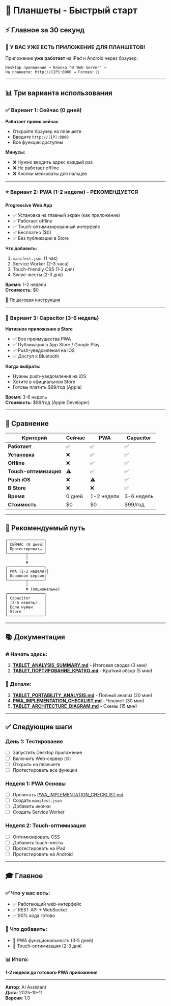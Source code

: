 # 📱 Планшеты - Быстрый старт

## ⚡ Главное за 30 секунд

### 🎉 У ВАС УЖЕ ЕСТЬ ПРИЛОЖЕНИЕ ДЛЯ ПЛАНШЕТОВ!

Приложение **уже работает** на iPad и Android через браузер:

```
Desktop приложение → Кнопка "🌐 Web Server" → 
На планшете: http://[IP]:8000 → Готово! 🎉
```

---

## 📊 Три варианта использования

### ✅ **Вариант 1: Сейчас (0 дней)**
**Работает прямо сейчас**
- Откройте браузер на планшете
- Введите `http://[IP]:8000`
- Все функции доступны

**Минусы:**
- ❌ Нужно вводить адрес каждый раз
- ❌ Не работает offline
- ❌ Кнопки мелковаты для пальцев

---

### ⭐ **Вариант 2: PWA (1-2 недели)** - РЕКОМЕНДУЕТСЯ
**Progressive Web App**
- ✅ Установка на главный экран (как приложение)
- ✅ Работает offline
- ✅ Touch-оптимизированный интерфейс
- ✅ Бесплатно ($0)
- ✅ Без публикации в Store

**Что добавить:**
1. `manifest.json` (1 час)
2. Service Worker (2-3 часа)
3. Touch-friendly CSS (1-2 дня)
4. Swipe-жесты (2-3 дня)

**Время:** 1-2 недели  
**Стоимость:** $0

📖 [Пошаговая инструкция](PWA_IMPLEMENTATION_CHECKLIST.md)

---

### 🏪 **Вариант 3: Capacitor (3-6 недель)**
**Нативное приложение в Store**
- ✅ Все преимущества PWA
- ✅ Публикация в App Store / Google Play
- ✅ Push-уведомления на iOS
- ✅ Доступ к Bluetooth

**Когда выбрать:**
- Нужны push-уведомления на iOS
- Хотите в официальном Store
- Готовы платить $99/год (Apple)

**Время:** 3-6 недель  
**Стоимость:** $99/год (Apple Developer)

---

## 🎯 Сравнение

| Критерий | Сейчас | PWA | Capacitor |
|---------|---------|-----|-----------|
| **Работает** | ✅ | ✅ | ✅ |
| **Установка** | ❌ | ✅ | ✅ |
| **Offline** | ❌ | ✅ | ✅ |
| **Touch-оптимизация** | ⚠️ | ✅ | ✅ |
| **Push iOS** | ❌ | ⚠️ | ✅ |
| **В Store** | ❌ | ❌ | ✅ |
| **Время** | 0 дней | 1-2 недели | 3-6 недель |
| **Стоимость** | $0 | $0 | $99/год |

---

## 🚀 Рекомендуемый путь

```
┌────────────────┐
│ СЕЙЧАС (0 дней)│
│ Протестировать │
└────────┬───────┘
         │
         ▼
┌────────────────┐
│ PWA (1-2 недели)│
│ Основная версия│
└────────┬───────┘
         │
         ▼ (опционально)
┌────────────────┐
│ Capacitor      │
│ (3-6 недель)   │
│ Если нужен     │
│ Store          │
└────────────────┘
```

---

## 📚 Документация

### 🔥 Начать здесь:
1. **[TABLET_ANALYSIS_SUMMARY.md](TABLET_ANALYSIS_SUMMARY.md)** - Итоговая сводка (3 мин)
2. **[TABLET_ПОРТИРОВАНИЕ_КРАТКО.md](TABLET_ПОРТИРОВАНИЕ_КРАТКО.md)** - Краткий обзор (5 мин)

### 📖 Детали:
3. **[TABLET_PORTABILITY_ANALYSIS.md](TABLET_PORTABILITY_ANALYSIS.md)** - Полный анализ (20 мин)
4. **[PWA_IMPLEMENTATION_CHECKLIST.md](PWA_IMPLEMENTATION_CHECKLIST.md)** - Чеклист (30 мин)
5. **[TABLET_ARCHITECTURE_DIAGRAM.md](TABLET_ARCHITECTURE_DIAGRAM.md)** - Схемы (15 мин)

---

## ✅ Следующие шаги

### День 1: Тестирование
- [ ] Запустить Desktop приложение
- [ ] Включить Web-сервер (🌐)
- [ ] Открыть на планшете
- [ ] Протестировать все функции

### Неделя 1: PWA Основы
- [ ] Прочитать [PWA_IMPLEMENTATION_CHECKLIST.md](PWA_IMPLEMENTATION_CHECKLIST.md)
- [ ] Создать `manifest.json`
- [ ] Добавить иконки
- [ ] Создать Service Worker

### Неделя 2: Touch-оптимизация
- [ ] Оптимизировать CSS
- [ ] Добавить touch-жесты
- [ ] Протестировать на iPad
- [ ] Протестировать на Android

---

## 🎓 Главное

### ✅ Что у вас есть:
- ✅ Работающий web-интерфейс
- ✅ REST API + WebSocket
- ✅ 90% кода готово

### 🔨 Что добавить:
- 🔨 PWA функциональность (3-5 дней)
- 🔨 Touch-оптимизация (2-3 дня)

### 📊 Итого:
**1-2 недели до готового PWA приложения**

---

**Автор**: AI Assistant  
**Дата**: 2025-10-11  
**Версия**: 1.0

